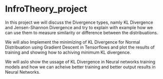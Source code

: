 # InfroTheory_project

In this project we will discuss the Divergence types, namly KL Divergence and Jensen-Shannon Divergence
and try to explain with example how we can use them to measure similarity or difference between the distribuations.

We will also Implement the minimizing of KL Divergence for Normal Distribuation using Gradient Descent 
in Tensorflows and plot the results of training and showing how to achiving minimum KL divergence.

We will aslo show the ussage of KL Divergence in Neural networks training models and how we can 
acheive better training and better output results in Neural Networks.
